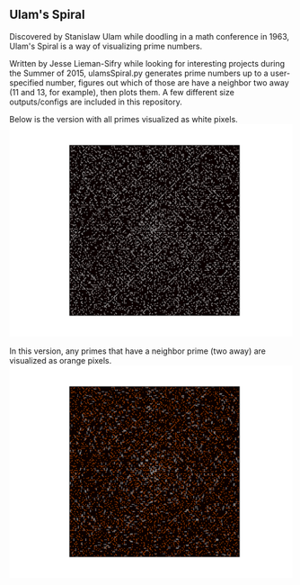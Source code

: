 ## Ulam's Spiral
Discovered by Stanislaw Ulam while doodling in a math conference in 1963, Ulam's Spiral is a way of visualizing prime numbers. 

Written by Jesse Lieman-Sifry while looking for interesting projects during the Summer of 2015, ulamsSpiral.py generates prime numbers up to a user-specified number, figures out which of those are have a neighbor two away (11 and 13, for example), then plots them. A few different size outputs/configs are included in this repository. 

Below is the version with all primes visualized as white pixels. 
![Image](/UlamsSpiral_255x255_all_primes_200dpi.png)

In this version, any primes that have a neighbor prime (two away) are visualized as orange pixels. 
![Image](/UlamsSpiral_255x255_withDoubles_200dpi.png)
